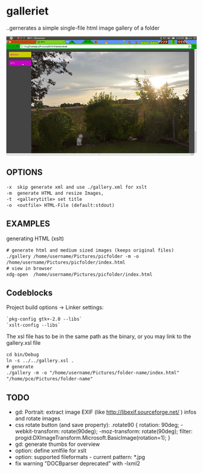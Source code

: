 galleriet
=========

..gernerates a simple single-file html image gallery of a folder


![Screenshot](https://github.com/pce/galleriet/raw/master/xslgallery.jpg) 



OPTIONS
-------

```
-x  skip generate xml and use ./gallery.xml for xslt
-m  generate HTML and resize Images,
-t  <gallerytitle> set title
-o  <outfile> HTML-File (default:stdout)
```


EXAMPLES
--------

generating HTML (xslt)
```
# generate html and medium sized images (keeps original files)
./gallery /home/username/Pictures/picfolder -m -o /home/username/Pictures/picfolder/index.html
# view in browser
xdg-open  /home/username/Pictures/picfolder/index.html
```


Codeblocks 
----------

Project build options -> Linker settings:
```
`pkg-config gtk+-2.0 --libs`
`xslt-config --libs`
```

The xsl file has to be in the same path as the binary, 
or you may link to the gallery.xsl file

```
cd bin/Debug
ln -s ../../gallery.xsl .
# generate
./gallery -m -o "/home/username/Pictures/folder-name/index.html" "/home/pce/Pictures/folder-name"

```




TODO
----

* gd: Portrait: extract image EXIF (like http://libexif.sourceforge.net/ ) infos and rotate images
* css rotate button (and save property): 
  .rotate90 {
      rotation: 90deg;
      -webkit-transform: rotate(90deg);
      -moz-transform: rotate(90deg);
      filter: progid:DXImageTransform.Microsoft.BasicImage(rotation=1);
  }
* gd: generate thumbs for overview
* option: define xmlfile for xslt
* option: supported fileformats - current pattern: *.jpg
* fix warning "DOCBparser deprecated" with -lxml2
 
